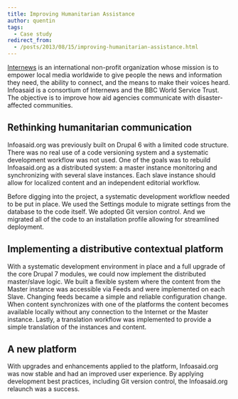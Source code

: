 ```yaml
---
title: Improving Humanitarian Assistance
author: quentin
tags:
  - Case study
redirect_from:
  - /posts/2013/08/15/improving-humanitarian-assistance.html
---
```


[Internews](http://www.internews.org/) is an international non-profit organization whose mission is to empower local media worldwide to give people the news and information they need, the ability to connect, and the means to make their voices heard. Infoasaid is a consortium of Internews and the BBC World Service Trust. The objective is to improve how aid agencies communicate with disaster-affected communities.

<!--more-->

## Rethinking humanitarian communication

Infoasaid.org was previously built on Drupal 6 with a limited code structure. There was no real use of a code versioning system and a systematic development workflow was not used. One of the goals was to rebuild Infoasaid.org as a distributed system: a master instance monitoring and synchronizing with several slave instances. Each slave instance should allow for localized content and an independent editorial workflow.

Before digging into the project, a systematic development workflow needed to be put in place. We used the Settings module to migrate settings from the database to the code itself. We adopted Git version control. And we migrated all of the code to an installation profile allowing for streamlined deployment.

## Implementing a distributive contextual platform

With a systematic development environment in place and a full upgrade of the core Drupal 7 modules, we could now implement the distributed master/slave logic. We built a flexible system where the content from the Master instance was accessible via Feeds and were implemented on each Slave. Changing feeds became a simple and reliable configuration change. When content synchronizes with one of the platforms the content becomes available locally without any connection to the Internet or the Master instance. Lastly, a translation workflow was implemented to provide a simple translation of the instances and content.

## A new platform

With upgrades and enhancements applied to the platform, Infoasaid.org was now stable and had an improved user experience. By applying development best practices, including Git version control, the Infoasaid.org relaunch was a success.

